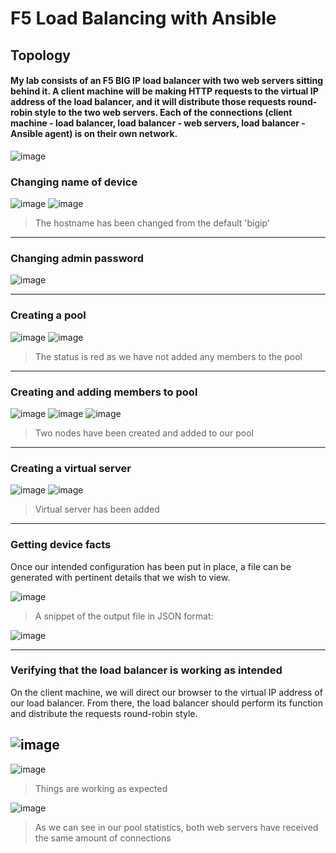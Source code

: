 # F5 Load Balancing with Ansible
## Topology

#### My lab consists of an F5 BIG IP load balancer with two web servers sitting behind it. A client machine will be making HTTP requests to the virtual IP address of the load balancer, and it will distribute those requests round-robin style to the two web servers. Each of the connections (client machine - load balancer, load balancer - web servers, load balancer - Ansible agent) is on their own network. 
![image](https://user-images.githubusercontent.com/81763406/154772366-b25fd3b1-632f-42e2-894e-e72bb5923fd7.png)


### Changing name of device

![image](https://user-images.githubusercontent.com/81763406/154860917-5ef8b76a-29c7-42fd-b75a-21f548b11d8b.png)
![image](https://user-images.githubusercontent.com/81763406/154860948-45537293-ae72-42b8-8a10-0d8c923d4010.png)

> The hostname has been changed from the default 'bigip'
----------------------------------------------------
### Changing admin password

![image](https://user-images.githubusercontent.com/81763406/154860976-c8857de6-1b2f-456d-96fd-fb6511da836f.png)

----------------------------------------------------
### Creating a pool

![image](https://user-images.githubusercontent.com/81763406/154861139-4a7b4748-1834-476b-8d24-f7fe168e6fb2.png)
![image](https://user-images.githubusercontent.com/81763406/154861197-5294f368-8506-4eb4-aa81-5b23027d4f23.png)

> The status is red as we have not added any members to the pool
----------------------------------------------------
### Creating and adding members to pool

![image](https://user-images.githubusercontent.com/81763406/154861744-b1990b07-35ce-4dd3-8d76-4df562c4aff6.png)
![image](https://user-images.githubusercontent.com/81763406/154861753-9a16d98f-de3d-4f87-9288-c6d88a06755c.png)
![image](https://user-images.githubusercontent.com/81763406/154861769-862666e8-8424-42bd-84ed-aac3639b316c.png)

> Two nodes have been created and added to our pool
----------------------------------------------------
### Creating a virtual server

![image](https://user-images.githubusercontent.com/81763406/154862985-922f13f7-f56b-4491-848c-4924b4f88ad0.png)
![image](https://user-images.githubusercontent.com/81763406/154863024-9befd3a6-2671-4d26-ad8b-b109542eeecf.png)

> Virtual server has been added
----------------------------------------------------
### Getting device facts

Once our intended configuration has been put in place, a file can be generated with pertinent details that we wish to view.

![image](https://user-images.githubusercontent.com/81763406/154863229-c3b86587-8400-402c-9405-08f598a9137b.png)

> A snippet of the output file in JSON format:

![image](https://user-images.githubusercontent.com/81763406/154863258-fee65767-cbbb-4b7e-99e5-7a82b86033b4.png)

----------------------------------------------------
### Verifying that the load balancer is working as intended

On the client machine, we will direct our browser to the virtual IP address of our load balancer. From there, the load balancer should perform its function and distribute the requests round-robin style.

![image](https://user-images.githubusercontent.com/81763406/154864425-ec51df78-bb16-4499-88dd-e1f6f7f391f0.png)
----------------------------------------------------
![image](https://user-images.githubusercontent.com/81763406/154864437-22158019-4298-4ced-9c3b-52885194fa92.png)

> Things are working as expected

![image](https://user-images.githubusercontent.com/81763406/154864490-8d73e89c-cff5-4831-923c-213ffa1615ba.png)

> As we can see in our pool statistics, both web servers have received the same amount of connections


